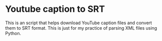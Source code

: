 # Youtube caption to SRT
This is an script that helps download YouTube caption files and convert them to SRT format.
This is just for my practice of parsing XML files using Python. 
